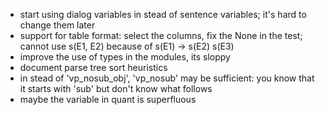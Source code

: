 * start using dialog variables in stead of sentence variables; it's hard to change them later
* support for table format: select the columns, fix the None in the test; cannot use s(E1, E2) because of s(E1) -> s(E2) s(E3)
* improve the use of types in the modules, its sloppy
* document parse tree sort heuristics
* in stead of 'vp_nosub_obj', 'vp_nosub' may be sufficient: you know that it starts with 'sub' but don't know what follows
* maybe the variable in quant is superfluous
